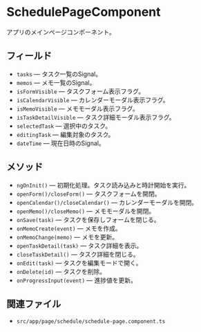# SchedulePageComponent

アプリのメインページコンポーネント。

## フィールド
- `tasks` — タスク一覧のSignal。
- `memos` — メモ一覧のSignal。
- `isFormVisible` — タスクフォーム表示フラグ。
- `isCalendarVisible` — カレンダーモーダル表示フラグ。
- `isMemoVisible` — メモモーダル表示フラグ。
- `isTaskDetailVisible` — タスク詳細モーダル表示フラグ。
- `selectedTask` — 選択中のタスク。
- `editingTask` — 編集対象のタスク。
- `dateTime` — 現在日時のSignal。

## メソッド
- `ngOnInit()` — 初期化処理。タスク読み込みと時計開始を実行。
- `openForm()/closeForm()` — タスクフォームを開閉。
- `openCalendar()/closeCalendar()` — カレンダーモーダルを開閉。
- `openMemo()/closeMemo()` — メモモーダルを開閉。
- `onSave(task)` — タスクを保存しフォームを閉じる。
- `onMemoCreate(event)` — メモを作成。
- `onMemoChange(memo)` — メモを更新。
- `openTaskDetail(task)` — タスク詳細を表示。
- `closeTaskDetail()` — タスク詳細を閉じる。
- `onEdit(task)` — タスクを編集モードで開く。
- `onDelete(id)` — タスクを削除。
- `onProgressInput(event)` — 進捗値を更新。

## 関連ファイル
- `src/app/page/schedule/schedule-page.component.ts`
